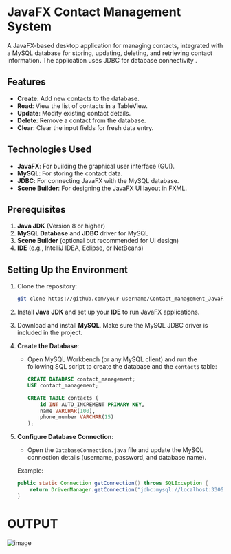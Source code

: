 
# JavaFX Contact Management System

A JavaFX-based desktop application for managing contacts, integrated with a MySQL database for storing, updating, deleting, and retrieving contact information. The application uses JDBC for database connectivity .

## Features

- **Create**: Add new contacts to the database.
- **Read**: View the list of contacts in a TableView.
- **Update**: Modify existing contact details.
- **Delete**: Remove a contact from the database.
- **Clear**: Clear the input fields for fresh data entry.
  
## Technologies Used

- **JavaFX**: For building the graphical user interface (GUI).
- **MySQL**: For storing the contact data.
- **JDBC**: For connecting JavaFX with the MySQL database.
- **Scene Builder**: For designing the JavaFX UI layout in FXML.


## Prerequisites

1. **Java JDK** (Version 8 or higher)
2. **MySQL Database** and **JDBC** driver for MySQL
3. **Scene Builder** (optional but recommended for UI design)
4. **IDE** (e.g., IntelliJ IDEA, Eclipse, or NetBeans)

## Setting Up the Environment

1. Clone the repository:
    ```bash
    git clone https://github.com/your-username/Contact_management_JavaFX.git
    ```

2. Install **Java JDK** and set up your **IDE** to run JavaFX applications.

3. Download and install **MySQL**. Make sure the MySQL JDBC driver is included in the project.

4. **Create the Database**:
   - Open MySQL Workbench (or any MySQL client) and run the following SQL script to create the database and the `contacts` table:
   
     ```sql
     CREATE DATABASE contact_management;
     USE contact_management;

     CREATE TABLE contacts (
         id INT AUTO_INCREMENT PRIMARY KEY,
         name VARCHAR(100),
         phone_number VARCHAR(15)
     );
     ```

5. **Configure Database Connection**:
   - Open the `DatabaseConnection.java` file and update the MySQL connection details (username, password, and database name).

   Example:
   ```java
   public static Connection getConnection() throws SQLException {
       return DriverManager.getConnection("jdbc:mysql://localhost:3306/contact_management", "root", "your-password");
   }
# OUTPUT
![image](https://github.com/user-attachments/assets/363aedc0-426e-4a62-be0e-12b6e0d0862d)

